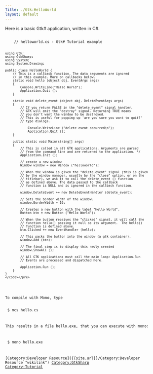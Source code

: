```yaml
---
Title: ./Gtk:HelloWorld
layout: default
---
```


Here is a basic Gtk\# application, written in C\#.

<div class="csharp">
    <pre><code>
    // helloworld.cs - Gtk# Tutorial example

    using Gtk;
    using GtkSharp;
    using System;
    using System.Drawing;

    public class HelloWorld {
        // This is a callback function. The data arguments are ignored
        // in this example. More on callbacks below.
        static void hello (object obj, EventArgs args)
        {
            Console.WriteLine("Hello World");
            Application.Quit ();
        }

        static void delete_event (object obj, DeleteEventArgs args)
        {
            // If you return FALSE in the "delete_event" signal handler,
            // GTK will emit the "destroy" signal. Returning TRUE means
            // you don't want the window to be destroyed.
            // This is useful for popping up 'are you sure you want to quit?'
            // type dialogs.

                Console.WriteLine ("delete event occurred\n");
                Application.Quit ();
        }

        public static void Main(string[] args)
        {
            // This is called in all GTK applications. Arguments are parsed
            // from the command line and are returned to the application. */
            Application.Init ();

            // create a new window
            Window window = new Window ("helloworld");

            // When the window is given the "delete_event" signal (this is given
            // by the window manager, usually by the "close" option, or on the
            // titlebar), we ask it to call the delete_event () function
            // as defined above. The data passed to the callback
            // function is NULL and is ignored in the callback function.

            window.DeleteEvent += new DeleteEventHandler (delete_event);
        
            // Sets the border width of the window.
            window.BorderWidth = 10;
        
            // Creates a new button with the label "Hello World".
            Button btn = new Button ("Hello World");
        
            // When the button receives the "clicked" signal, it will call the
            // function hello() passing it null as its argument.  The hello()
            // function is defined above.
            btn.Clicked += new EventHandler (hello);

            // This packs the button into the window (a gtk container).
            window.Add (btn);

            // The final step is to display this newly created 
            window.ShowAll ();

            // All GTK applications must call the main loop: Application.Run
            // Events are processed and dispatched here.

            Application.Run ();
        }
    }
    </code></pre>

</div>
To compile with Mono, type

<bash> \$ mcs hello.cs </bash>

This results in a file hello.exe, that you can execute with mono:

<bash> \$ mono hello.exe </bash>

[Category:Developer Resource]({{site.url}}/Category:Developer Resource "wikilink")
<Category:GtkSharp> <Category:Tutorial>
